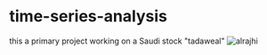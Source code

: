 # time-series-analysis
this a primary project working on a Saudi stock "tadaweal"
![alrajhi](https://user-images.githubusercontent.com/47735276/145719227-51dde0ae-d8e0-4436-b649-b36a03e293ce.jpg)
